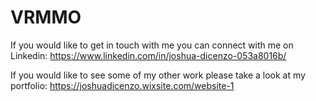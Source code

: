 # VRMMO

If you would like to get in touch with me you can connect with me on Linkedin: https://www.linkedin.com/in/joshua-dicenzo-053a8016b/

If you would like to see some of my other work please take a look at my portfolio: https://joshuadicenzo.wixsite.com/website-1
